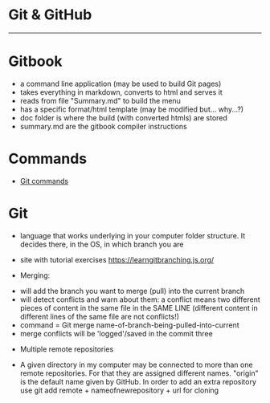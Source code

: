 # Git & GitHub


____________________________________

# Gitbook

- a command line application (may be used to build Git pages)
- takes everything in markdown, converts to html and serves it
- reads from file "Summary.md" to build the menu
- has a specific format/html template (may be modified but... why...?)
- doc folder is where the build (with converted htmls) are stored
- summary.md are the gitbook compiler instructions

# Commands

- [Git commands](https://github.com/MarianaCasellaDosSantos/My-Elewa-Study-Journal/blob/master/concepts/CommandLine.md/#git)

# Git

- language that works underlying in your computer folder structure. It decides there, in the OS, in which branch you are

- site with tutorial exercises https://learngitbranching.js.org/

*  Merging:
- will add the branch you want to merge (pull) into the current branch
- will detect conflicts and warn about them: a conflict means two different pieces of content in the same file in the SAME LINE (different content in different lines of the same file are not conflicts!)
- command = Git merge name-of-branch-being-pulled-into-current
- merge conflicts will be 'logged'/saved in the commit three

* Multiple remote repositories
- A given directory in my computer may be connected to more than one remote repositories. For that they are assigned different names. "origin" is the default name given by GitHub. In order to add an extra repository use git add remote + nameofnewrepository + url for cloning